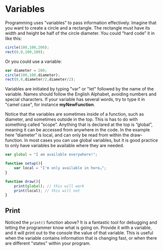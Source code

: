 # Variables

Programming uses “variables” to pass information effectively. Imagine that you want to create a circle and a rectangle. The rectangle must have its width and height be half of the circle diameter. You could “hard code” it in like this:

```javascript
circle(100,100,200);
rect(0,0,100,100);
```

Or you could use a variable:

```javascript
var diameter = 200;
circle(100,100,diameter);
rect(0,0,diameter/2,diameter/2);
```

Variables are initiated by typing "var" or "let" followed by the name of the variable. Names should follow the English Alphabet,  avoiding numbers and special characters. If your variable has several words, try to type it in "camel case", for instance **myNewFunction**.

Notice that the variables are sometimes inside of a function, such as diameter, and sometimes outside in the top. This is has to do with something called “scope”. Anything that is declared at the top is “global”, meaning it can be accessed from anywhere in the code. In the example here “diameter” is local, and can only be read from within the draw-function. In most cases you can use global variables, but it is good practice to only have variables be available where they are needed.

```javascript
var global = "I am available everywhere!";

function setup(){
    var local = "I'm only available in here…";
}

function draw(){
    print(global); // this will work
    print(local); // this will not
}
```

## Print

Noticed the `print()` function above? It is a fantastic tool for debugging and letting the programmer know what is going on. Provide it with a variable, and it will print out to the console the value of that variable. This is useful when the variable contains information that is changing fast, or when there are different "states" within your program.

